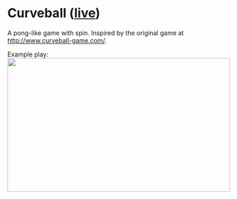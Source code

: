 # Curveball ([live](http://scott-mck.github.io/curveball))

A pong-like game with spin. Inspired by the original game at
http://www.curveball-game.com/.

Example play:
<img src="./demos/demo.gif" width=500 height=300/>
